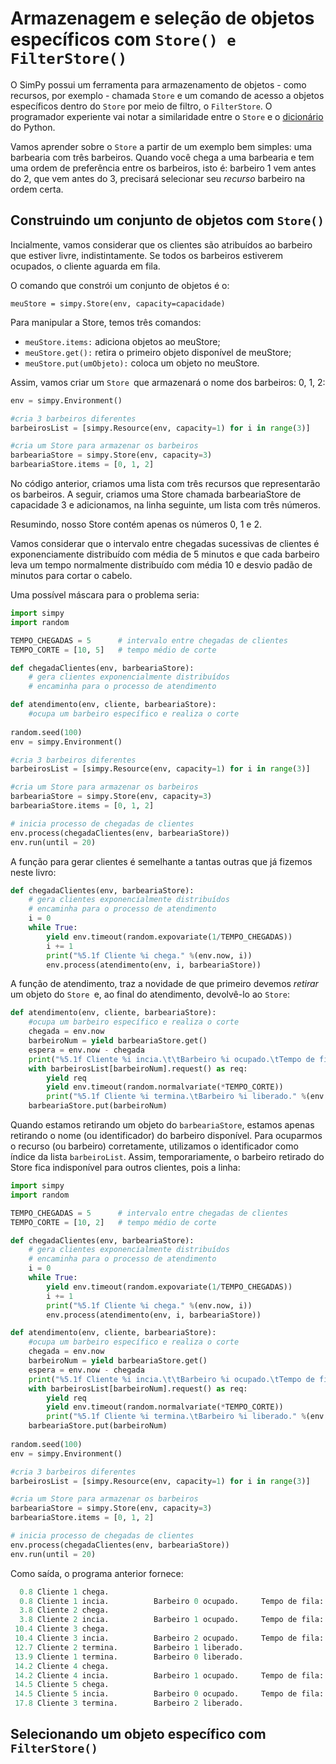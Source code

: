 # Armazenagem e seleção de objetos específicos com  `Store() e FilterStore()`

O SimPy possui um ferramenta para armazenamento de objetos - como recursos, por exemplo - chamada `Store` e um comando de acesso a objetos específicos dentro do `Store` por meio de filtro, o `FilterStore`. O programador experiente vai notar a similaridade entre o `Store` e o [dicionário](http://www3.ifrn.edu.br/~jurandy/fdp/doc/aprenda-python/capitulo_10.html) do Python.

Vamos aprender sobre o `Store` a partir de um exemplo bem simples: uma barbearia com três barbeiros. Quando você chega a uma barbearia e tem uma ordem de preferência entre os barbeiros, isto é: barbeiro 1 vem antes do 2, que vem antes do 3, precisará selecionar seu _recurso_ barbeiro na ordem certa. 

## Construindo um conjunto de objetos com `Store()`

Incialmente, vamos considerar que os clientes são atribuídos ao barbeiro que estiver livre, indistintamente. Se todos os barbeiros estiverem ocupados, o cliente aguarda em fila. 

O comando que constrói um conjunto de objetos é o:

`meuStore = simpy.Store(env, capacity=capacidade)`

Para manipular a Store, temos três comandos:
* `meuStore.items:` adiciona objetos ao meuStore;
* `meuStore.get():` retira o primeiro objeto disponível de meuStore;
* `meuStore.put(umObjeto):` coloca um objeto no meuStore.

Assim, vamos criar um `Store `que armazenará o nome dos barbeiros: 0, 1, 2:
```python
env = simpy.Environment()

#cria 3 barbeiros diferentes
barbeirosList = [simpy.Resource(env, capacity=1) for i in range(3)]

#cria um Store para armazenar os barbeiros
barbeariaStore = simpy.Store(env, capacity=3)
barbeariaStore.items = [0, 1, 2]
```
No código anterior, criamos uma lista com três recursos que representarão os barbeiros. A seguir, criamos uma Store chamada barbeariaStore de capacidade 3 e adicionamos, na linha seguinte, um lista com três números.

Resumindo, nosso Store contém apenas os números 0, 1 e 2.

Vamos considerar que o intervalo entre chegadas sucessivas de clientes é exponenciamente distribuído com média de 5 minutos e que cada barbeiro leva um tempo normalmente distribuído com média 10 e desvio padão de minutos para cortar o cabelo. 

Uma possível máscara para o problema seria:
```python
import simpy
import random

TEMPO_CHEGADAS = 5      # intervalo entre chegadas de clientes
TEMPO_CORTE = [10, 5]   # tempo médio de corte 

def chegadaClientes(env, barbeariaStore):
    # gera clientes exponencialmente distribuídos
    # encaminha para o processo de atendimento

def atendimento(env, cliente, barbeariaStore):
    #ocupa um barbeiro específico e realiza o corte
    
random.seed(100)            
env = simpy.Environment()

#cria 3 barbeiros diferentes
barbeirosList = [simpy.Resource(env, capacity=1) for i in range(3)]

#cria um Store para armazenar os barbeiros
barbeariaStore = simpy.Store(env, capacity=3)
barbeariaStore.items = [0, 1, 2]

# inicia processo de chegadas de clientes
env.process(chegadaClientes(env, barbeariaStore))
env.run(until = 20) 
```
A função para gerar clientes é semelhante a tantas outras que já fizemos neste livro:
```python
def chegadaClientes(env, barbeariaStore):
    # gera clientes exponencialmente distribuídos
    # encaminha para o processo de atendimento
    i = 0
    while True:
        yield env.timeout(random.expovariate(1/TEMPO_CHEGADAS))
        i += 1
        print("%5.1f Cliente %i chega." %(env.now, i))
        env.process(atendimento(env, i, barbeariaStore))
```
A função de atendimento, traz a novidade de que primeiro devemos *retirar* um objeto do `Store `e, ao final do atendimento, devolvê-lo ao `Store`:

```python
def atendimento(env, cliente, barbeariaStore):
    #ocupa um barbeiro específico e realiza o corte
    chegada = env.now
    barbeiroNum = yield barbeariaStore.get()
    espera = env.now - chegada
    print("%5.1f Cliente %i incia.\t\tBarbeiro %i ocupado.\tTempo de fila: %2.1f" %(env.now, cliente, barbeiroNum, espera))
    with barbeirosList[barbeiroNum].request() as req:
        yield req
        yield env.timeout(random.normalvariate(*TEMPO_CORTE))
        print("%5.1f Cliente %i termina.\tBarbeiro %i liberado." %(env.now, cliente, barbeiroNum))
    barbeariaStore.put(barbeiroNum)
```
Quando estamos retirando um objeto do `barbeariaStore`, estamos apenas retirando o nome (ou identificador) do barbeiro disponível. Para ocuparmos o recurso (ou barbeiro) corretamente, utilizamos o identificador como índice da lista `barbeiroList`. Assim, temporariamente, o barbeiro retirado do Store fica indisponível para outros clientes, pois a linha:


```python
import simpy
import random

TEMPO_CHEGADAS = 5      # intervalo entre chegadas de clientes
TEMPO_CORTE = [10, 2]   # tempo médio de corte 

def chegadaClientes(env, barbeariaStore):
    # gera clientes exponencialmente distribuídos
    # encaminha para o processo de atendimento
    i = 0
    while True:
        yield env.timeout(random.expovariate(1/TEMPO_CHEGADAS))
        i += 1
        print("%5.1f Cliente %i chega." %(env.now, i))
        env.process(atendimento(env, i, barbeariaStore))

def atendimento(env, cliente, barbeariaStore):
    #ocupa um barbeiro específico e realiza o corte
    chegada = env.now
    barbeiroNum = yield barbeariaStore.get()
    espera = env.now - chegada
    print("%5.1f Cliente %i incia.\t\tBarbeiro %i ocupado.\tTempo de fila: %2.1f" %(env.now, cliente, barbeiroNum, espera))
    with barbeirosList[barbeiroNum].request() as req:
        yield req
        yield env.timeout(random.normalvariate(*TEMPO_CORTE))
        print("%5.1f Cliente %i termina.\tBarbeiro %i liberado." %(env.now, cliente, barbeiroNum))
    barbeariaStore.put(barbeiroNum)
    
random.seed(100)            
env = simpy.Environment()

#cria 3 barbeiros diferentes
barbeirosList = [simpy.Resource(env, capacity=1) for i in range(3)]

#cria um Store para armazenar os barbeiros
barbeariaStore = simpy.Store(env, capacity=3)
barbeariaStore.items = [0, 1, 2]

# inicia processo de chegadas de clientes
env.process(chegadaClientes(env, barbeariaStore))
env.run(until = 20)   
```
Como saída, o programa anterior fornece:
```python
  0.8 Cliente 1 chega.
  0.8 Cliente 1 incia.          Barbeiro 0 ocupado.     Tempo de fila: 0.0
  3.8 Cliente 2 chega.
  3.8 Cliente 2 incia.          Barbeiro 1 ocupado.     Tempo de fila: 0.0
 10.4 Cliente 3 chega.
 10.4 Cliente 3 incia.          Barbeiro 2 ocupado.     Tempo de fila: 0.0
 12.7 Cliente 2 termina.        Barbeiro 1 liberado.
 13.9 Cliente 1 termina.        Barbeiro 0 liberado.
 14.2 Cliente 4 chega.
 14.2 Cliente 4 incia.          Barbeiro 1 ocupado.     Tempo de fila: 0.0
 14.5 Cliente 5 chega.
 14.5 Cliente 5 incia.          Barbeiro 0 ocupado.     Tempo de fila: 0.0
 17.8 Cliente 3 termina.        Barbeiro 2 liberado.
```
## Selecionando um objeto específico com `FilterStore()`

